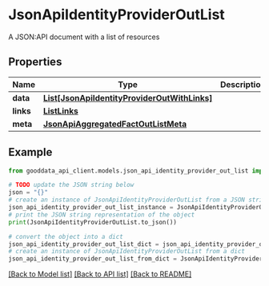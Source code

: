 # JsonApiIdentityProviderOutList

A JSON:API document with a list of resources

## Properties

Name | Type | Description | Notes
------------ | ------------- | ------------- | -------------
**data** | [**List[JsonApiIdentityProviderOutWithLinks]**](JsonApiIdentityProviderOutWithLinks.md) |  | 
**links** | [**ListLinks**](ListLinks.md) |  | [optional] 
**meta** | [**JsonApiAggregatedFactOutListMeta**](JsonApiAggregatedFactOutListMeta.md) |  | [optional] 

## Example

```python
from gooddata_api_client.models.json_api_identity_provider_out_list import JsonApiIdentityProviderOutList

# TODO update the JSON string below
json = "{}"
# create an instance of JsonApiIdentityProviderOutList from a JSON string
json_api_identity_provider_out_list_instance = JsonApiIdentityProviderOutList.from_json(json)
# print the JSON string representation of the object
print(JsonApiIdentityProviderOutList.to_json())

# convert the object into a dict
json_api_identity_provider_out_list_dict = json_api_identity_provider_out_list_instance.to_dict()
# create an instance of JsonApiIdentityProviderOutList from a dict
json_api_identity_provider_out_list_from_dict = JsonApiIdentityProviderOutList.from_dict(json_api_identity_provider_out_list_dict)
```
[[Back to Model list]](../README.md#documentation-for-models) [[Back to API list]](../README.md#documentation-for-api-endpoints) [[Back to README]](../README.md)


